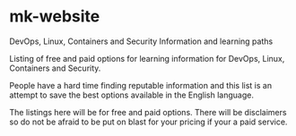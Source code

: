 # mk-website
DevOps, Linux, Containers and Security Information and learning paths

Listing of free and paid options for learning information for DevOps, Linux, Containers and Security.

People have a hard time finding reputable information and this list is an attempt to save the best options available in the English language.

The listings here will be for free and paid options. There will be disclaimers so do not be afraid to be put on blast for your pricing if your a paid service.

